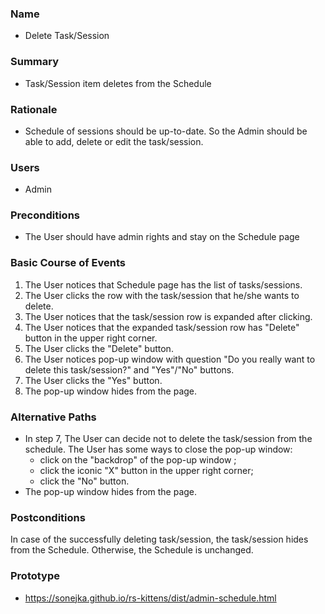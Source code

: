 ### Name
- Delete Task/Session

### Summary
- Task/Session item deletes from the Schedule

### Rationale
- Schedule of sessions should be up-to-date. So the Admin should be able to add, delete or edit the task/session.

### Users
- Admin

### Preconditions
- The User should have admin rights and stay on the Schedule page

### Basic Course of Events
1. The User notices that Schedule page has the list of tasks/sessions. 
2. The User clicks the row with the task/session that he/she wants to delete.
3. The User notices that the task/session row is expanded after clicking.
4. The User notices that the expanded task/session row has "Delete" button in the upper right corner.
5. The User clicks the "Delete" button.
6. The User notices pop-up window with question "Do you really want to delete this task/session?" and "Yes"/"No" buttons.
7. The User clicks the "Yes" button.
8. The pop-up window hides from the page.

### Alternative Paths
- In step 7, The User can decide not to delete the task/session from the schedule. The User has some ways to close the pop-up window:
  - click on the "backdrop" of the pop-up window ;
  - click the iconic "X" button in the upper right corner;
  - click the "No" button.
- The pop-up window hides from the page.

### Postconditions
In case of the successfully deleting task/session, the task/session hides from the Schedule.
Otherwise, the Schedule is unchanged.

### Prototype 
- https://sonejka.github.io/rs-kittens/dist/admin-schedule.html
